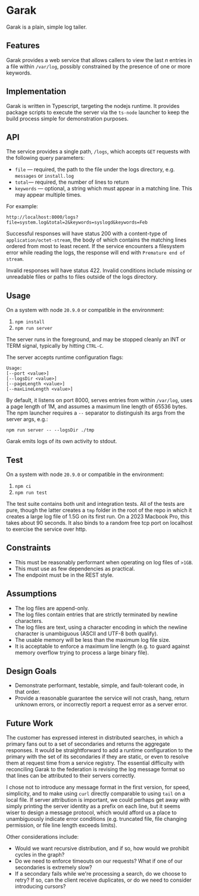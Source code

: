 # Garak

Garak is a plain, simple log tailer.

## Features

Garak provides a web service that allows callers to view the last _n_ entries in a file within `/var/log`, possibly constrained by the presence of one or more keywords.

## Implementation

Garak is written in Typescript, targeting the nodejs runtime. It provides package scripts to execute the server via the `ts-node` launcher to keep the build process simple for demonstration purposes.

## API

The service provides a single path, `/logs`, which accepts `GET` requests with the following query parameters:

- `file` — required, the path to the file under the logs directory, e.g. `messages` or `install.log`
- `total`— required, the number of lines to return
- `keywords` — optional, a string which must appear in a matching line. This may appear multiple times.

For example:

`http://localhost:8000/logs?file=system.log&total=2&keywords=syslogd&keywords=Feb`

Successful responses will have status 200 with a content-type of
`application/octet-stream`, the body of which contains the matching lines
ordered from most to least recent. If the service encounters a filesystem error
while reading the logs, the response will end with `Premature end of stream`.

Invalid responses will have status 422. Invalid conditions include missing or
unreadable files or paths to files outside of the logs directory.

## Usage

On a system with node `20.9.0` or compatible in the environment:

1. `npm install`
2. `npm run server`

The server runs in the foreground, and may be stopped cleanly an INT or TERM signal, typically by hitting `CTRL-C`.

The server accepts runtime configuration flags:

```
Usage:
[--port <value>]
[--logsDir <value>]
[--pageLength <value>]
[--maxLineLength <value>]
```

By default, it listens on port 8000, serves entries from within `/var/log`, uses a page length of 1M, and assumes a maximum line length of 65536 bytes. The npm launcher requires a `--` separator to distinguish its args from the server args, e.g.:

`npm run server -- --logsDir ./tmp`

Garak emits logs of its own activity to stdout.

## Test

On a system with node `20.9.0` or compatible in the environment:

1. `npm ci`
2. `npm run test`

The test suite contains both unit and integration tests. All of the tests are
pure, though the latter creates a `tmp` folder in the root of the repo in which
it creates a large log file of 1.5G on its first run. On a 2023 Macbook Pro,
this takes about 90 seconds. It also binds to a random free tcp port on
localhost to exercise the service over http.

## Constraints

- This must be reasonably performant when operating on log files of `>1GB`.
- This must use as few dependencies as practical.
- The endpoint must be in the REST style.

## Assumptions

- The log files are append-only.
- The log files contain entries that are strictly terminated by newline characters.
- The log files are text, using a character encoding in which the newline character is unambiguous (ASCII and UTF-8 both qualify).
- The usable memory will be less than the maximum log file size.
- It is acceptable to enforce a maximum line length (e.g. to guard against memory overflow trying to process a large binary file).

## Design Goals

- Demonstrate performant, testable, simple, and fault-tolerant code, in that order.
- Provide a reasonable guarantee the service will not crash, hang, return unknown errors, or incorrectly report a request error as a server error.

## Future Work

The customer has expressed interest in distributed searches, in which a primary
fans out to a set of secondaries and returns the aggregate responses. It would
be straightforward to add a runtime configuration to the primary with the set of
its secondaries if they are static, or even to resolve them at request time from
a service registry. The essential difficulty with reconciling Garak to the
federation is revising the log message format so that lines can be attributed to
their servers correctly.

I chose not to introduce any message format in the first version, for speed,
simplicity, and to make using `curl` directly comparable to using `tail` on a
local file. If server attribution is important, we could perhaps get away with
simply printing the server identity as a prefix on each line, but it seems wiser
to design a message protocol, which would afford us a place to unambiguously
indicate error conditions (e.g. truncated file, file changing permission, or
file line length exceeds limits).

Other considerations include:

- Would we want recursive distribution, and if so, how would we prohibit cycles
  in the graph?
- Do we need to enforce timeouts on our requests? What if one of our secondaries
  is extremely slow?
- If a secondary fails while we're processing a search, do we choose to retry?
  If so, can the client receive duplicates, or do we need to consider
  introducing cursors?
